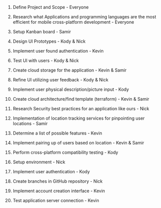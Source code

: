 1. Define Project and Scope - Everyone

2. Research what Applications and programming languages are the most efficient for mobile cross-platform development - Everyone

3. Setup Kanban board - Samir

4. Design UI Prototypes - Kody & Nick

5. Implement user found authentication - Kevin 

6. Test UI with users - Kody & Nick

7. Create cloud storage for the application - Kevin & Samir

8. Refine UI utilizing user feedback - Kody & Nick

9. Implement user physical description/picture input - Kody

10. Create cloud architecture/find template (terraform) - Kevin & Samir

11. Research Security best practices for an application like ours - Nick

12. Implementation of location tracking services for pinpointing user locations - Samir

13. Determine a list of possible features - Kevin

14. Implement pairing up of users based on location - Kevin & Samir

15. Perform cross-platform compatibility testing - Kody

16. Setup environment - Nick

17. Implement user authentication - Kody

18. Create branches in GitHub repository - Nick

19. Implement account creation interface - Kevin

20. Test application server connection - Kevin
